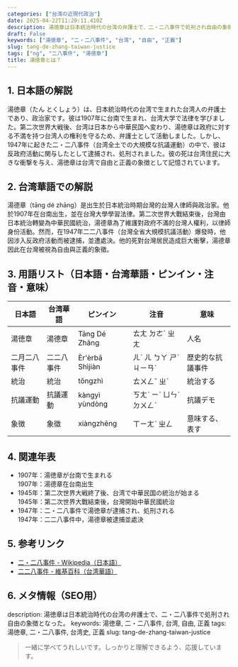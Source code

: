 ```yaml
---
categories: ["台湾の近現代政治"]
date: 2025-04-22T11:20:11.410Z
description: 湯徳章は日本統治時代の台湾の弁護士で、二・二八事件で処刑され自由の象徴となった。
draft: False
keywords: ["湯徳章", "二・二八事件", "台湾", "自由", "正義"]
slug: tang-de-zhang-taiwan-justice
tags: ["ng", "二八事件", "湯徳章"]
title: 湯徳章とは？
---
```




## 1. 日本語の解説
湯徳章（たん とくしょう）は、日本統治時代の台湾で生まれた台湾人の弁護士であり、政治家です。彼は1907年に台南で生まれ、台湾大学で法律を学びました。第二次世界大戦後、台湾は日本から中華民国へ変わり、湯徳章は政府に対する不満を持つ台湾人の権利を守るため、弁護士として活動しました。しかし、1947年に起きた二・二八事件（台湾全土での大規模な抗議運動）の中で、彼は反政府活動に関与したとして逮捕され、処刑されました。彼の死は台湾住民に大きな衝撃を与え、湯徳章は台湾で自由と正義の象徴として記憶されています。

## 2. 台湾華語での解説  
湯德章（tāng dé zhāng）是出生於日本統治時期台灣的台灣人律師與政治家。他於1907年在台南出生，並在台灣大學學習法律。第二次世界大戰結束後，台灣由日本統治轉變為中華民國統治，湯德章為了維護對政府不滿的台灣人權利，以律師身份活動。然而，在1947年二二八事件（台灣全省大規模抗議活動）爆發時，他因涉入反政府活動而被逮捕，並遭處決。他的死對台灣居民造成巨大衝擊，湯德章因此在台灣被視為自由與正義的象徵。

## 3. 用語リスト（日本語・台湾華語・ピンイン・注音・意味）

| 日本語     | 台湾華語   | ピンイン        | 注音      | 意味                         |
|------------|------------|----------------|---------|----------------------------|
| 湯徳章     | 湯德章   | Tāng Dé Zhāng | ㄊㄤ ㄉㄜˊ ㄓㄤ | 人名                        |
| 二月二八事件 | 二二八事件 | Èr'èrbā Shìjiàn | ㄦˋ ㄦ ㄅㄚ ㄕˋ ㄐㄧㄢˋ | 歴史的な抗議事件            |
| 統治       | 統治       | tǒngzhì       | ㄊㄨㄥˇ ㄓˋ | 統治する                    |
| 抗議運動   | 抗議運動   | kàngyì yùndòng| ㄎㄤˋ ㄧˋ ㄩㄣˋ ㄉㄨㄥˋ | 抗議デモ                   |
| 象徴       | 象徵       | xiàngzhēng    | ㄒㄧㄤˋ ㄓㄥ | 意味する、表す             |

## 4. 関連年表
- 1907年：湯徳章が台南で生まれる  
  1907年：湯德章在台南出生
- 1945年：第二次世界大戦終了後、台湾で中華民国の統治が始まる  
  1945年：第二次世界大戰結束後，台灣開始中華民國統治
- 1947年：二・二八事件で湯徳章が逮捕され、処刑される  
  1947年：二二八事件中，湯德章被逮捕並處決

## 5. 参考リンク  
- [二・二八事件 - Wikipedia（日本語）](https://ja.wikipedia.org/wiki/二・二八事件)  
- [二二八事件 - 維基百科（台湾華語）](https://zh.wikipedia.org/wiki/二二八事件)

## 6. メタ情報（SEO用） 
description: 湯徳章は日本統治時代の台湾の弁護士で、二・二八事件で処刑され自由の象徴となった。
keywords: 湯徳章, 二・二八事件, 台湾, 自由, 正義
tags: 湯徳章, 二・二八事件, 台湾史, 正義
slug: tang-de-zhang-taiwan-justice

>一緒に学べてうれしいです。しっかりと理解できるよう、応援しています。